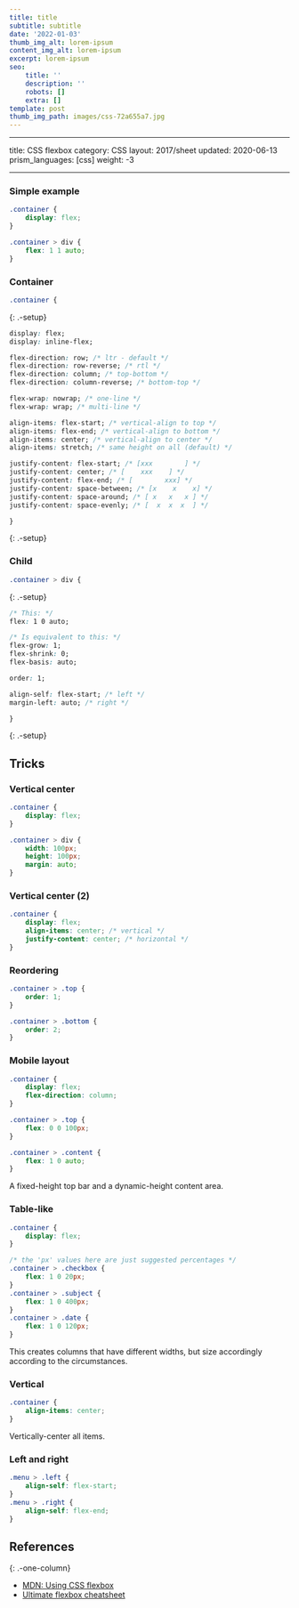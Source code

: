 ```yaml
---
title: title
subtitle: subtitle
date: '2022-01-03'
thumb_img_alt: lorem-ipsum
content_img_alt: lorem-ipsum
excerpt: lorem-ipsum
seo:
    title: ''
    description: ''
    robots: []
    extra: []
template: post
thumb_img_path: images/css-72a655a7.jpg
---
```


---

title: CSS flexbox
category: CSS
layout: 2017/sheet
updated: 2020-06-13
prism_languages: [css]
weight: -3

---

### Simple example

```css
.container {
    display: flex;
}
```

```css
.container > div {
    flex: 1 1 auto;
}
```

### Container

```css
.container {
```

{: .-setup}

```css
display: flex;
display: inline-flex;
```

```css
flex-direction: row; /* ltr - default */
flex-direction: row-reverse; /* rtl */
flex-direction: column; /* top-bottom */
flex-direction: column-reverse; /* bottom-top */
```

```css
flex-wrap: nowrap; /* one-line */
flex-wrap: wrap; /* multi-line */
```

```css
align-items: flex-start; /* vertical-align to top */
align-items: flex-end; /* vertical-align to bottom */
align-items: center; /* vertical-align to center */
align-items: stretch; /* same height on all (default) */
```

```css
justify-content: flex-start; /* [xxx        ] */
justify-content: center; /* [    xxx    ] */
justify-content: flex-end; /* [        xxx] */
justify-content: space-between; /* [x    x    x] */
justify-content: space-around; /* [ x   x   x ] */
justify-content: space-evenly; /* [  x  x  x  ] */
```

```css
}
```

{: .-setup}

### Child

```css
.container > div {
```

{: .-setup}

```css
/* This: */
flex: 1 0 auto;

/* Is equivalent to this: */
flex-grow: 1;
flex-shrink: 0;
flex-basis: auto;
```

```css
order: 1;
```

```css
align-self: flex-start; /* left */
margin-left: auto; /* right */
```

```css
}
```

{: .-setup}

## Tricks

### Vertical center

```css
.container {
    display: flex;
}

.container > div {
    width: 100px;
    height: 100px;
    margin: auto;
}
```

### Vertical center (2)

```css
.container {
    display: flex;
    align-items: center; /* vertical */
    justify-content: center; /* horizontal */
}
```

### Reordering

```css
.container > .top {
    order: 1;
}

.container > .bottom {
    order: 2;
}
```

### Mobile layout

```css
.container {
    display: flex;
    flex-direction: column;
}

.container > .top {
    flex: 0 0 100px;
}

.container > .content {
    flex: 1 0 auto;
}
```

A fixed-height top bar and a dynamic-height content area.

### Table-like

```css
.container {
    display: flex;
}

/* the 'px' values here are just suggested percentages */
.container > .checkbox {
    flex: 1 0 20px;
}
.container > .subject {
    flex: 1 0 400px;
}
.container > .date {
    flex: 1 0 120px;
}
```

This creates columns that have different widths, but size accordingly according
to the circumstances.

### Vertical

```css
.container {
    align-items: center;
}
```

Vertically-center all items.

### Left and right

```css
.menu > .left {
    align-self: flex-start;
}
.menu > .right {
    align-self: flex-end;
}
```

## References

{: .-one-column}

-   [MDN: Using CSS flexbox](https://developer.mozilla.org/en-US/docs/Web/Guide/CSS/Flexible_boxes)
-   [Ultimate flexbox cheatsheet](http://www.sketchingwithcss.com/samplechapter/cheatsheet.html)
